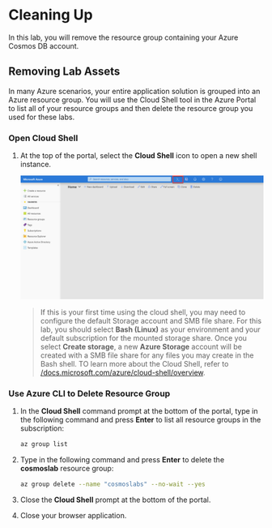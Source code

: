# Cleaning Up

In this lab, you will remove the resource group containing your Azure Cosmos DB account.

## Removing Lab Assets

In many Azure scenarios, your entire application solution is grouped into an Azure resource group. You will use the Cloud Shell tool in the Azure Portal to list all of your resource groups and then delete the resource group you used for these labs.

### Open Cloud Shell

1. At the top of the portal, select the **Cloud Shell** icon to open a new shell instance.

    ![The Cloud Shell Icon is highlighted](../media/06-cloud_shell.jpg "Open the cloud shell")

    > If this is your first time using the cloud shell, you may need to configure the default Storage account and SMB file share. For this lab, you should select **Bash (Linux)** as your environment and your default subscription for the mounted storage share. Once you select **Create storage**, a new **Azure Storage** account will be created with a SMB file share for any files you may create in the Bash shell. TO learn more about the Cloud Shell, refer to [/docs.microsoft.com/azure/cloud-shell/overview](https://docs.microsoft.com/en-us/azure/cloud-shell/overview).

### Use Azure CLI to Delete Resource Group

1. In the **Cloud Shell** command prompt at the bottom of the portal, type in the following command and press **Enter** to list all resource groups in the subscription:

    ```sh
    az group list
    ```

1. Type in the following command and press **Enter** to delete the **cosmoslab** resource group:

    ```sh
    az group delete --name "cosmoslabs" --no-wait --yes
    ```

1. Close the **Cloud Shell** prompt at the bottom of the portal.

1. Close your browser application.
